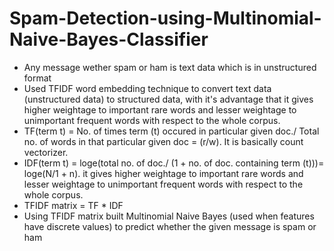 # Spam-Detection-using-Multinomial-Naive-Bayes-Classifier
- Any message wether spam or ham is text data which is in unstructured format
- Used TFIDF word embedding technique to convert text data (unstructured data) to structured data, with it's advantage that it gives higher weightage to important rare words and lesser weightage to unimportant frequent words with respect to the whole corpus.
- TF(term t) = No. of times term (t) occured in particular given doc./ Total no. of words in that particular given doc = (r/w). It is basically count vectorizer.
- IDF(term t) = loge(total no. of doc./ (1 + no. of doc. containing term (t)))= loge(N/1 + n). it gives higher weightage to important rare words and lesser weightage to unimportant frequent words with respect to the whole corpus.
- TFIDF matrix = TF * IDF
- Using TFIDF matrix built Multinomial Naive Bayes (used when features have discrete values) to predict whether the given message is spam or ham
